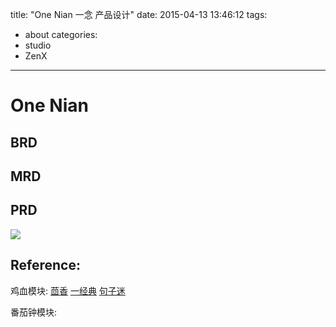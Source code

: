title: "One Nian 一念 产品设计"
date: 2015-04-13 13:46:12
tags:
- about
categories:
- studio
- ZenX

---

# One Nian

## BRD


## MRD

## PRD
![](http://ag-qiniu.u.qiniudn.com/zenx_one-nian-prd.png)

## Reference:
鸡血模块:
[茴香](http://huixiang.im/)
[一经典](http://www.1jingdian.com/)
[句子迷](http://www.juzimi.com/)

番茄钟模块:

